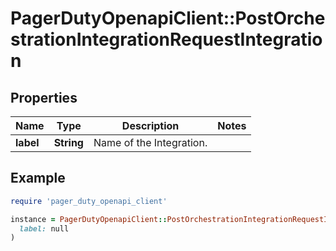 # PagerDutyOpenapiClient::PostOrchestrationIntegrationRequestIntegration

## Properties

| Name | Type | Description | Notes |
| ---- | ---- | ----------- | ----- |
| **label** | **String** | Name of the Integration. |  |

## Example

```ruby
require 'pager_duty_openapi_client'

instance = PagerDutyOpenapiClient::PostOrchestrationIntegrationRequestIntegration.new(
  label: null
)
```

